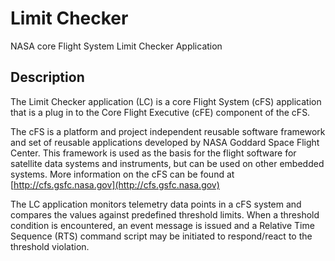 # Limit Checker
NASA core Flight System Limit Checker Application

## Description
The Limit Checker application (LC) is a core Flight System (cFS) application that is a plug in to the Core Flight Executive (cFE) component of the cFS.

The cFS is a platform and project independent reusable software framework and set of reusable applications developed by NASA Goddard Space Flight Center. This framework is used as the basis for the flight software for satellite data systems and instruments, but can be used on other embedded systems. More information on the cFS can be found at [http://cfs.gsfc.nasa.gov](http://cfs.gsfc.nasa.gov)

The LC application monitors telemetry data points in a cFS system and compares the values against predefined threshold limits. When a threshold condition is encountered, an event message is issued and a Relative Time Sequence (RTS) command script may be initiated to respond/react to the threshold violation.